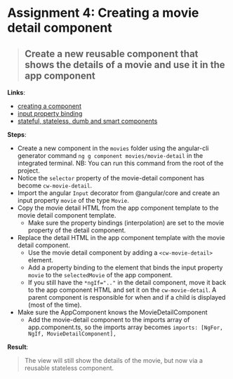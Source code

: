 Assignment 4: Creating a movie detail component 
==============================================

> ## Create a new reusable component that shows the details of a movie and use it in the app component

**Links**:
- [creating a component](https://angular-training-guide.rangle.io/cli/creating-components)
- [input property binding](https://angular-training-guide.rangle.io/components/app_structure_with_components/passing_data_into_components)
- [stateful, stateless, dumb and smart components](https://medium.com/@sniadek97/smart-dumb-components-in-angular-c11e43ed312e)

**Steps**:
- Create a new component in the `movies` folder using the angular-cli generator command `ng g component movies/movie-detail` in the integrated terminal. NB: You can run this command from the root of the project.
- Notice the `selector` property of the movie-detail component has become `cw-movie-detail`.
- Import the angular `Input` decorator from @angular/core and create an input property `movie` of the type `Movie`.
- Copy the movie detail HTML from the app component template to the movie detail component template.
    - Make sure the property bindings (interpolation) are set to the movie property of the detail component.
- Replace the detail HTML in the app component template with the movie detail component.
  - Use the movie detail component by adding a `<cw-movie-detail>` element.
  - Add a property binding to the element that binds the input property `movie` to the `selectedMovie` of the app component.
  - If you still have the `*ngIf=".."` in the detail component, move it back to the app component HTML and set it on the `cw-movie-detail`. A parent component is responsible for when and if a child is displayed (most of the time).
- Make sure the AppComponent knows the MovieDetailComponent
  - Add the movie-detail component to the imports array of app.component.ts, so the imports array becomes `imports: [NgFor, NgIf, MovieDetailComponent],`

**Result**:
> The view will still show the details of the movie, but now via a reusable stateless component.